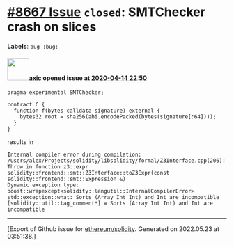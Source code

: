 # [\#8667 Issue](https://github.com/ethereum/solidity/issues/8667) `closed`: SMTChecker crash on slices
**Labels**: `bug :bug:`


#### <img src="https://avatars.githubusercontent.com/u/20340?v=4" width="50">[axic](https://github.com/axic) opened issue at [2020-04-14 22:50](https://github.com/ethereum/solidity/issues/8667):

```
pragma experimental SMTChecker;

contract C {
  function f(bytes calldata signature) external {
    bytes32 root = sha256(abi.encodePacked(bytes(signature[:64])));
  }
}
```

results in

```
Internal compiler error during compilation:
/Users/alex/Projects/solidity/libsolidity/formal/Z3Interface.cpp(206): Throw in function z3::expr solidity::frontend::smt::Z3Interface::toZ3Expr(const solidity::frontend::smt::Expression &)
Dynamic exception type: boost::wrapexcept<solidity::langutil::InternalCompilerError>
std::exception::what: Sorts (Array Int Int) and Int are incompatible
[solidity::util::tag_comment*] = Sorts (Array Int Int) and Int are incompatible
```




-------------------------------------------------------------------------------



[Export of Github issue for [ethereum/solidity](https://github.com/ethereum/solidity). Generated on 2022.05.23 at 03:51:38.]
